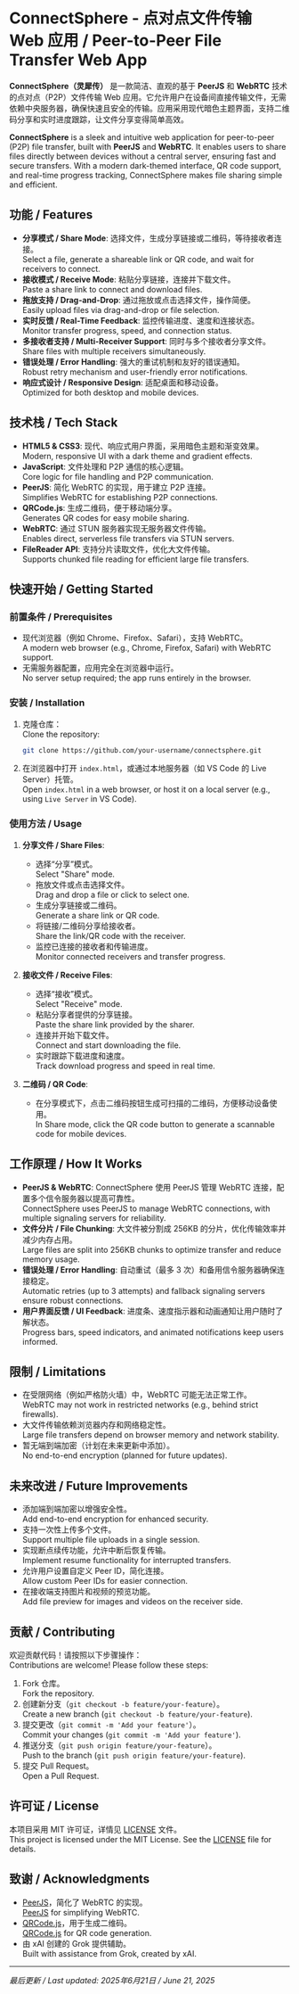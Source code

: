 # ConnectSphere - 点对点文件传输 Web 应用 / Peer-to-Peer File Transfer Web App

**ConnectSphere（灵犀传）** 是一款简洁、直观的基于 **PeerJS** 和 **WebRTC** 技术的点对点（P2P）文件传输 Web 应用。它允许用户在设备间直接传输文件，无需依赖中央服务器，确保快速且安全的传输。应用采用现代暗色主题界面，支持二维码分享和实时进度跟踪，让文件分享变得简单高效。

**ConnectSphere** is a sleek and intuitive web application for peer-to-peer (P2P) file transfer, built with **PeerJS** and **WebRTC**. It enables users to share files directly between devices without a central server, ensuring fast and secure transfers. With a modern dark-themed interface, QR code support, and real-time progress tracking, ConnectSphere makes file sharing simple and efficient.

## 功能 / Features
- **分享模式 / Share Mode**: 选择文件，生成分享链接或二维码，等待接收者连接。  
  Select a file, generate a shareable link or QR code, and wait for receivers to connect.
- **接收模式 / Receive Mode**: 粘贴分享链接，连接并下载文件。  
  Paste a share link to connect and download files.
- **拖放支持 / Drag-and-Drop**: 通过拖放或点击选择文件，操作简便。  
  Easily upload files via drag-and-drop or file selection.
- **实时反馈 / Real-Time Feedback**: 监控传输进度、速度和连接状态。  
  Monitor transfer progress, speed, and connection status.
- **多接收者支持 / Multi-Receiver Support**: 同时与多个接收者分享文件。  
  Share files with multiple receivers simultaneously.
- **错误处理 / Error Handling**: 强大的重试机制和友好的错误通知。  
  Robust retry mechanism and user-friendly error notifications.
- **响应式设计 / Responsive Design**: 适配桌面和移动设备。  
  Optimized for both desktop and mobile devices.

## 技术栈 / Tech Stack
- **HTML5 & CSS3**: 现代、响应式用户界面，采用暗色主题和渐变效果。  
  Modern, responsive UI with a dark theme and gradient effects.
- **JavaScript**: 文件处理和 P2P 通信的核心逻辑。  
  Core logic for file handling and P2P communication.
- **PeerJS**: 简化 WebRTC 的实现，用于建立 P2P 连接。  
  Simplifies WebRTC for establishing P2P connections.
- **QRCode.js**: 生成二维码，便于移动端分享。  
  Generates QR codes for easy mobile sharing.
- **WebRTC**: 通过 STUN 服务器实现无服务器文件传输。  
  Enables direct, serverless file transfers via STUN servers.
- **FileReader API**: 支持分片读取文件，优化大文件传输。  
  Supports chunked file reading for efficient large file transfers.

## 快速开始 / Getting Started

### 前置条件 / Prerequisites
- 现代浏览器（例如 Chrome、Firefox、Safari），支持 WebRTC。  
  A modern web browser (e.g., Chrome, Firefox, Safari) with WebRTC support.
- 无需服务器配置，应用完全在浏览器中运行。  
  No server setup required; the app runs entirely in the browser.

### 安装 / Installation
1. 克隆仓库：  
   Clone the repository:
   ```bash
   git clone https://github.com/your-username/connectsphere.git
   ```
2. 在浏览器中打开 `index.html`，或通过本地服务器（如 VS Code 的 Live Server）托管。  
   Open `index.html` in a web browser, or host it on a local server (e.g., using `Live Server` in VS Code).

### 使用方法 / Usage
1. **分享文件 / Share Files**:
   - 选择“分享”模式。  
     Select "Share" mode.
   - 拖放文件或点击选择文件。  
     Drag and drop a file or click to select one.
   - 生成分享链接或二维码。  
     Generate a share link or QR code.
   - 将链接/二维码分享给接收者。  
     Share the link/QR code with the receiver.
   - 监控已连接的接收者和传输进度。  
     Monitor connected receivers and transfer progress.

2. **接收文件 / Receive Files**:
   - 选择“接收”模式。  
     Select "Receive" mode.
   - 粘贴分享者提供的分享链接。  
     Paste the share link provided by the sharer.
   - 连接并开始下载文件。  
     Connect and start downloading the file.
   - 实时跟踪下载进度和速度。  
     Track download progress and speed in real time.

3. **二维码 / QR Code**:
   - 在分享模式下，点击二维码按钮生成可扫描的二维码，方便移动设备使用。  
     In Share mode, click the QR code button to generate a scannable code for mobile devices.

## 工作原理 / How It Works
- **PeerJS & WebRTC**: ConnectSphere 使用 PeerJS 管理 WebRTC 连接，配置多个信令服务器以提高可靠性。  
  ConnectSphere uses PeerJS to manage WebRTC connections, with multiple signaling servers for reliability.
- **文件分片 / File Chunking**: 大文件被分割成 256KB 的分片，优化传输效率并减少内存占用。  
  Large files are split into 256KB chunks to optimize transfer and reduce memory usage.
- **错误处理 / Error Handling**: 自动重试（最多 3 次）和备用信令服务器确保连接稳定。  
  Automatic retries (up to 3 attempts) and fallback signaling servers ensure robust connections.
- **用户界面反馈 / UI Feedback**: 进度条、速度指示器和动画通知让用户随时了解状态。  
  Progress bars, speed indicators, and animated notifications keep users informed.

## 限制 / Limitations
- 在受限网络（例如严格防火墙）中，WebRTC 可能无法正常工作。  
  WebRTC may not work in restricted networks (e.g., behind strict firewalls).
- 大文件传输依赖浏览器内存和网络稳定性。  
  Large file transfers depend on browser memory and network stability.
- 暂无端到端加密（计划在未来更新中添加）。  
  No end-to-end encryption (planned for future updates).

## 未来改进 / Future Improvements
- 添加端到端加密以增强安全性。  
  Add end-to-end encryption for enhanced security.
- 支持一次性上传多个文件。  
  Support multiple file uploads in a single session.
- 实现断点续传功能，允许中断后恢复传输。  
  Implement resume functionality for interrupted transfers.
- 允许用户设置自定义 Peer ID，简化连接。  
  Allow custom Peer IDs for easier connection.
- 在接收端支持图片和视频的预览功能。  
  Add file preview for images and videos on the receiver side.

## 贡献 / Contributing
欢迎贡献代码！请按照以下步骤操作：  
Contributions are welcome! Please follow these steps:
1. Fork 仓库。  
   Fork the repository.
2. 创建新分支（`git checkout -b feature/your-feature`）。  
   Create a new branch (`git checkout -b feature/your-feature`).
3. 提交更改（`git commit -m 'Add your feature'`）。  
   Commit your changes (`git commit -m 'Add your feature'`).
4. 推送分支（`git push origin feature/your-feature`）。  
   Push to the branch (`git push origin feature/your-feature`).
5. 提交 Pull Request。  
   Open a Pull Request.

## 许可证 / License
本项目采用 MIT 许可证，详情见 [LICENSE](LICENSE) 文件。  
This project is licensed under the MIT License. See the [LICENSE](LICENSE) file for details.

## 致谢 / Acknowledgments
- [PeerJS](https://peerjs.com/)，简化了 WebRTC 的实现。  
  [PeerJS](https://peerjs.com/) for simplifying WebRTC.
- [QRCode.js](https://davidshimjs.github.io/qrcodejs/)，用于生成二维码。  
  [QRCode.js](https://davidshimjs.github.io/qrcodejs/) for QR code generation.
- 由 xAI 创建的 Grok 提供辅助。  
  Built with assistance from Grok, created by xAI.

---

*最后更新 / Last updated: 2025年6月21日 / June 21, 2025*
